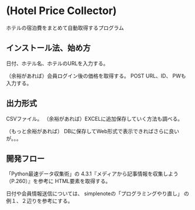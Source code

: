 # (Hotel Price Collector)

ホテルの宿泊費をまとめて自動取得するプログラム

## インストール法、始め方

日付、ホテル名、ホテルのURLを入力する。

（余裕があれば）会員ログイン後の価格を取得する。
POST URL、ID、 PWも入力する。

## 出力形式

CSVファイル。
（余裕があれば）EXCELに追加保存していく方法も調べる。

（もっと余裕があれば）
DBに保存してWeb形式で表示できればさらに良いが。。。

## 開発フロー

「Python最速データ収集術」の
4.3.1『メディアから記事情報を収集しよう（P.260）』を参考に
HTML要素を取得する。

日付や会員情報送信については、
simplenoteの「プログラミングやり直し」
の例１、２辺りを参考にする。
